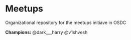 # Meetups
Organizational repository for the meetups initiave in OSDC

**Champions:** @dark___harry @v1shvesh
